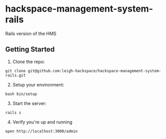 # hackspace-management-system-rails
Rails version of the HMS

## Getting Started

1. Clone the repo:

`git clone git@github.com:leigh-hackspace/hackspace-management-system-rails.git`

2. Setup your environment:

`bash bin/setup`

3. Start the server:

`rails s`

4. Verify you're up and running

`open http://localhost:3000/admin`
